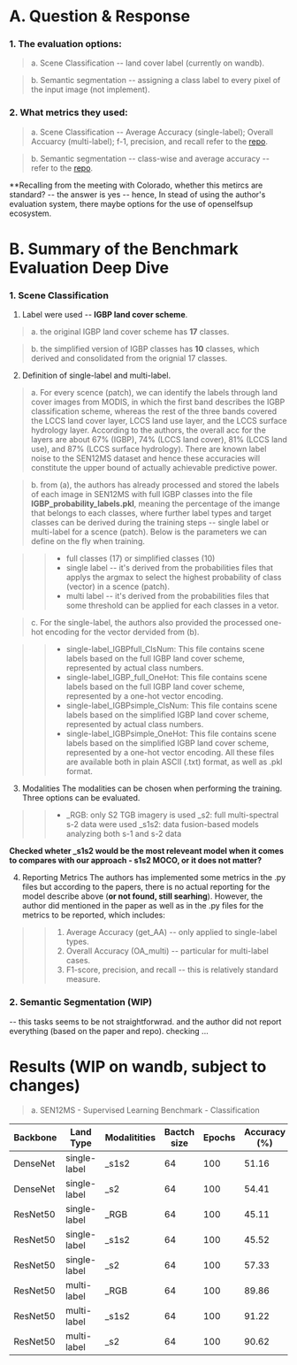 # A. Question & Response
### 1. The evaluation options:
> a. Scene Classification -- land cover label (currently on wandb).

> b. Semantic segmentation -- assigning a class label to every pixel of the input image (not implement).

### 2. What metrics they used:
> a. Scene Classification -- Average Accuracy (single-label); Overall Accuarcy (multi-label); f-1, precision, and recall refer to the [repo](https://github.com/schmitt-muc/SEN12MS).

> b. Semantic segmentation -- class-wise and average accuracy -- refer to the [repo](https://github.com/lukasliebel/dfc2020_baseline).

**Recalling from the meeting with Colorado, whether this metircs are standard? -- the answer is yes -- hence, In stead of using the author's evaluation system, there maybe options for the use of openselfsup ecosystem.


# B. Summary of the Benchmark Evaluation Deep Dive

### 1. Scene Classification
1. Label were used -- **IGBP land cover scheme**.

> a. the original IGBP land cover scheme has **17** classes.

> b. the simplified version of IGBP classes has **10** classes, which derived and consolidated from the orignial 17 classes.

2. Definition of single-label and multi-label.

> a. For every scence (patch), we can identify the labels through land cover images from MODIS, in which the first band describes the IGBP classification scheme, whereas the rest of the three bands covered the LCCS land cover layer, LCCS land use layer, and the LCCS surface hydrology layer. According to the authors, the overall acc for the layers are about 67% (IGBP), 74% (LCCS land cover), 81% (LCCS land use), and 87% (LCCS surface hydrology). There are known label noise to the SEN12MS dataset and hence these accuracies will constitute the upper bound of actually achievable predictive power.

> b. from (a), the authors has already processed and stored the labels of each image in SEN12MS with full IGBP classes into the file **IGBP_probability_labels.pkl**, meaning the percentage of the imange that belongs to each classes, where further label types and target classes can be derived during the training steps -- single label or multi-label for a scence (patch). Below is the parameters we can define on the fly when training. 

>> - full classes (17) or simplified classes (10)
>> -  single label -- it's derived from the probabilities files that applys the argmax to select the highest probability of class (vector) in a scence (patch).
>> - multi label -- it's derived from the probabilities files that some threshold can be applied for each classes in a vetor.

> c. For the single-label, the authors also provided the processed one-hot encoding for the vector dervided from (b).

>> - single-label_IGBPfull_ClsNum: This file contains scene labels based on the full IGBP land cover scheme, represented by actual class numbers.
>> - single-label_IGBP_full_OneHot: This file contains scene labels based on the full IGBP land cover scheme, represented by a one-hot vector encoding.
>> - single-label_IGBPsimple_ClsNum: This file contains scene labels based on the simplified IGBP land cover scheme, represented by actual class numbers.
>> - single-label_IGBPsimple_OneHot: This file contains scene labels based on the simplified IGBP land cover scheme, represented by a one-hot vector encoding. All these files are available both in plain ASCII (.txt) format, as well as .pkl format.

3. Modalities
The modalities can be chosen when performing the training. Three options can be evaluated. 
>> - _RGB: only S2 TGB imagery is used
>> _s2: full multi-spectral s-2 data were used
>> _s1s2: data fusion-based models analyzing both s-1 and s-2 data

**Checked wheter _s1s2 would be the most releveant model when it comes to compares with our approach - s1s2 MOCO, or it does not matter?**

4. Reporting Metrics
The authors has implemented some metrics in the .py files but according to the papers, there is no actual reporting for the model describe above (**or not found, still searhing**). However, the author did mentioned in the paper as well as in the .py files for the metrics to be reported, which includes:
>> 1. Average Accuracy (get_AA) -- only applied to single-label types.
>> 2. Overall Accuracy (OA_multi) -- particular for multi-label cases.
>> 3. F1-score, precision, and recall -- this is relatively standard measure.


### 2. Semantic Segmentation (WIP)
-- this tasks seems to be not straightforwrad. and the author did not report everything (based on the paper and repo). checking ...





# Results (WIP on wandb, subject to changes)
> a. SEN12MS - Supervised Learning Benchmark - Classification

| Backbone  | Land Type  | Modalitities  | Bactch size  | Epochs | Accuracy (%) | Macro-F1 (%) | Micro-F1 (%) |
|---|---|---|---|---|---|---|---|
|DenseNet|single-label|_s1s2|64|100|51.16|50.78|62.90|
|DenseNet|single-label|_s2|64|100|54.41|52.32|64.74|
|ResNet50|single-label|_RGB|64|100|45.11|45.16|58.98|
|ResNet50|single-label|_s1s2|64|100|45.52|53.21|64.66|
|ResNet50|single-label|_s2|64|100|57.33|53.39|66.35|
|ResNet50|multi-label|_RGB|64|100|89.86|47.57|66.51|
|ResNet50|multi-label|_s1s2|64|100|91.22|57.46|71.40|
|ResNet50|multi-label|_s2|64|100|90.62|56.14|69.88|


